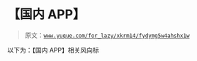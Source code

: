 # 【国内 APP】

> 原文：[`www.yuque.com/for_lazy/xkrm14/fydymg5w4ahshx1w`](https://www.yuque.com/for_lazy/xkrm14/fydymg5w4ahshx1w)

以下为：【国内 APP】相关风向标 

